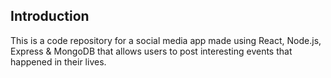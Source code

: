 ## Introduction
This is a code repository for a social media app made using React, Node.js, Express & MongoDB that allows users to post interesting events that happened in their lives.
